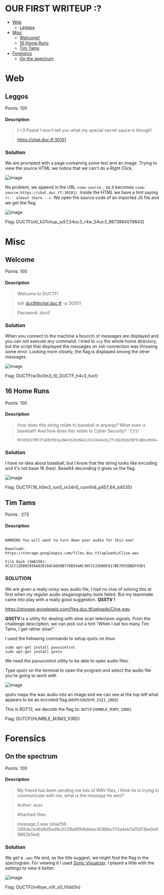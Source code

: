 # OUR FIRST WRITEUP :?
- [Web](#web)
    - [Leggos](#leggos)
- [Misc](#misc)
    - [Welcome!](#welcome)
    - [16 Home Runs](#16-home-runs)
    - [Tim Tams](#Tim-Tams)
- [Forensics](#forensics)
    - [On the spectrum](#on-the-spectrum)


# <a name="web"></a> Web
## <a name="leggos"></a> Leggos
Points: 100

#### Description
>I <3 Pasta! I won't tell you what my special secret sauce is though!
>
>https://chal.duc.tf:30101

### Solution
We are prompted with a page containing some text and an image. Trying to view the source HTML we notice that we can't do a Right Click. 

![image](https://raw.githubusercontent.com/lightningsarp/CTF-Players/master/DownUnderCTF%202020/images/web.png)

No problem, we append in the URL `view-source:`, so it becomes `view-source:https://chal.duc.tf:30101/`. Inside the HTML we have a hint saying `<!-- almost there -->`. We open the source code of an imported JS file and we get the flag.

![image](https://raw.githubusercontent.com/lightningsarp/CTF-Players/master/DownUnderCTF%202020/images/web2.png)

Flag: DUCTF{n0_k37chup_ju57_54uc3_r4w_54uc3_9873984579843}

# <a name="misc"></a> Misc
## <a name="welcome"></a> Welcome
Points: 100

#### Description
>Welcome to DUCTF!
>
>ssh ductf@chal.duc.tf -p 30301
>
>Password: ductf


### Solution
When you connect to the machine a bounch of messages are displayed and you can not execute any command. I tried to `scp` the whole home directory, but the script that displayed the messages on ssh connection was throwing some error. Looking more closely, the flag is displayed among the other messages.

![image](https://github.com/lightningsarp/CTF-Players/blob/master/DownUnderCTF%202020/images/Screenshot%20from%202020-10-09%2022-31-29.png)

Flag: DUCTF{w3lc0m3_t0_DUCTF_h4v3_fun!}

## <a name="16 Home Runs"></a> 16 Home Runs
Points: 100

#### Description
>How does this string relate to baseball in anyway? What even is baseball? And how does this relate to Cyber Security? ¯(ツ)/¯
>
>`RFVDVEZ7MTZfaDBtM19ydW41X20zNG41X3J1bm4xbjZfcDQ1N182NF9iNDUzNX0=`

### Solution
I have no idea about baseball, but I know that the string looks like encoding and it's not base 16 (hex). Base64 deconding it gives us the flag.

![image](https://github.com/lightningsarp/CTF-Players/blob/master/DownUnderCTF%202020/images/Screenshot%20from%202020-10-09%2022-14-58.png)

Flag: DUCTF{16_h0m3_run5_m34n5_runn1n6_p457_64_b4535}

## <a name="Tim Tams"></a>Tim Tams

Points : 273

#### Description

``` When I eat too many Tim Tams, I get rather slow!

WARNING You will want to turn down your audio for this one!

Download: https://storage.googleapis.com/files.duc.tf/uploads/Clive.wav

File Hash (SHA256): 4C1CC12D002956A83E168CA650B776B55AAC36F2131D0DF617BE7D55DBEF93D1 
```
### SOLUTION

We are given a really noisy wav audio file, I had no clue of solving this at first when my regular audio steganography tools failed. But my teammate came into play with a really good suggestion. **QSSTV !**

https://storage.googleapis.com/files.duc.tf/uploads/Clive.wav

**QSSTV** is a utility for dealing with slow scan television signals. From the challenge description, we can pick out a hint “When I eat too many Tim Tams, I get rather slow!”.

I used the following commands to setup qsstv on linux

```
sudo apt-get install pavucontrol
sudo apt-get install qsstv
```

We need the pavucontrol utility to be able to open audio files.

Type qsstv on the terminal to open the program and select the audio file you’re going to work with

![image](https://raw.githubusercontent.com/lightningsarp/CTF-Players/master/DownUnderCTF%202020/images/tim%20tams.png)

qsstv maps the wav audio into an image and we can see at the top left what appears to be an encoded flag.`QHGPS{UHZOYR_Z3Z3_1BEQ}`

This is ROT13, we decode the flag to: `DUTCF{HUMBLE_M3M3_1ORD}`

Flag: DUTCF{HUMBLE_M3M3_1ORD}

# <a name="forensics"></a> Forensics
## <a name="on-the-spectrum"></a> On the spectrum
Points: 100

#### Description
>My friend has been sending me lots of WAV files, I think he is trying to communicate with me, what is the message he sent?
>
>Author: scsc
>
>Attached files:
>
>   message_1.wav (sha256: 069dacbd6d6d5ed9c0228a6f94bbbec4086bcf70a4eb7a150f3be0e09862b5ed)

### Solution
We get a `.wav` file and, as the title suggest, we might find the flag in the spectogram. For viewing it I used [Sonic Visualizer](https://sonicvisualiser.org/). I played a little with the settings to view it better.

![image](https://raw.githubusercontent.com/lightningsarp/CTF-Players/master/DownUnderCTF%202020/images/On%20the%20spectrum.png)

Flag: DUCTF{m4bye_n0t_s0_h1dd3n}

